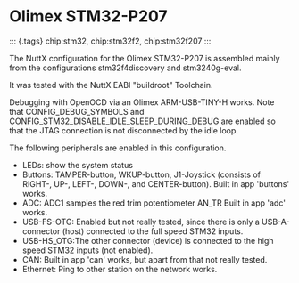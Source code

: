 Olimex STM32-P207
=================

::: {.tags}
chip:stm32, chip:stm32f2, chip:stm32f207
:::

The NuttX configuration for the Olimex STM32-P207 is assembled mainly
from the configurations stm32f4discovery and stm3240g-eval.

It was tested with the NuttX EABI \"buildroot\" Toolchain.

Debugging with OpenOCD via an Olimex ARM-USB-TINY-H works. Note that
CONFIG\_DEBUG\_SYMBOLS and
CONFIG\_STM32\_DISABLE\_IDLE\_SLEEP\_DURING\_DEBUG are enabled so that
the JTAG connection is not disconnected by the idle loop.

The following peripherals are enabled in this configuration.

-   LEDs: show the system status
-   Buttons: TAMPER-button, WKUP-button, J1-Joystick (consists of
    RIGHT-, UP-, LEFT-, DOWN-, and CENTER-button). Built in app
    \'buttons\' works.
-   ADC: ADC1 samples the red trim potentiometer AN\_TR Built in app
    \'adc\' works.
-   USB-FS-OTG: Enabled but not really tested, since there is only a
    USB-A-connector (host) connected to the full speed STM32 inputs.
-   USB-HS\_OTG:The other connector (device) is connected to the high
    speed STM32 inputs (not enabled).
-   CAN: Built in app \'can\' works, but apart from that not really
    tested.
-   Ethernet: Ping to other station on the network works.
